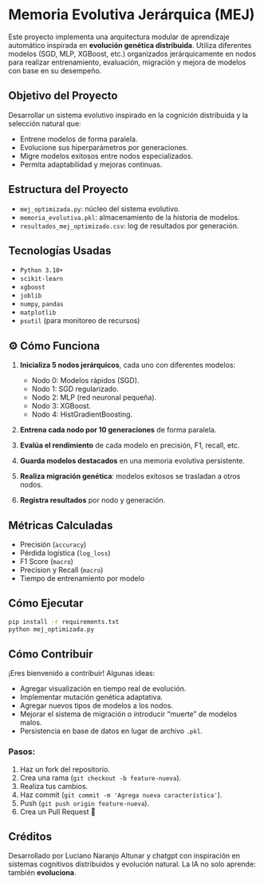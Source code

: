 # Memoria Evolutiva Jerárquica (MEJ)

Este proyecto implementa una arquitectura modular de aprendizaje automático inspirada en **evolución genética distribuida**. Utiliza diferentes modelos (SGD, MLP, XGBoost, etc.) organizados jerárquicamente en nodos para realizar entrenamiento, evaluación, migración y mejora de modelos con base en su desempeño.

##  Objetivo del Proyecto

Desarrollar un sistema evolutivo inspirado en la cognición distribuida y la selección natural que:
- Entrene modelos de forma paralela.
- Evolucione sus hiperparámetros por generaciones.
- Migre modelos exitosos entre nodos especializados.
- Permita adaptabilidad y mejoras continuas.

##  Estructura del Proyecto

- `mej_optimizada.py`: núcleo del sistema evolutivo.
- `memoria_evolutiva.pkl`: almacenamiento de la historia de modelos.
- `resultados_mej_optimizado.csv`: log de resultados por generación.

##  Tecnologías Usadas

- `Python 3.10+`
- `scikit-learn`
- `xgboost`
- `joblib`
- `numpy`, `pandas`
- `matplotlib`
- `psutil` (para monitoreo de recursos)

## ⚙ Cómo Funciona

1. **Inicializa 5 nodos jerárquicos**, cada uno con diferentes modelos:
   - Nodo 0: Modelos rápidos (SGD).
   - Nodo 1: SGD regularizado.
   - Nodo 2: MLP (red neuronal pequeña).
   - Nodo 3: XGBoost.
   - Nodo 4: HistGradientBoosting.

2. **Entrena cada nodo por 10 generaciones** de forma paralela.
3. **Evalúa el rendimiento** de cada modelo en precisión, F1, recall, etc.
4. **Guarda modelos destacados** en una memoria evolutiva persistente.
5. **Realiza migración genética**: modelos exitosos se trasladan a otros nodos.
6. **Registra resultados** por nodo y generación.

##  Métricas Calculadas

- Precisión (`accuracy`)
- Pérdida logística (`log_loss`)
- F1 Score (`macro`)
- Precision y Recall (`macro`)
- Tiempo de entrenamiento por modelo

##  Cómo Ejecutar

```bash
pip install -r requirements.txt
python mej_optimizada.py
```

##  Cómo Contribuir

¡Eres bienvenido a contribuir! Algunas ideas:
- Agregar visualización en tiempo real de evolución.
- Implementar mutación genética adaptativa.
- Agregar nuevos tipos de modelos a los nodos.
- Mejorar el sistema de migración o introducir “muerte” de modelos malos.
- Persistencia en base de datos en lugar de archivo `.pkl`.

### Pasos:
1. Haz un fork del repositorio.
2. Crea una rama (`git checkout -b feature-nueva`).
3. Realiza tus cambios.
4. Haz commit (`git commit -m 'Agrega nueva característica'`).
5. Push (`git push origin feature-nueva`).
6. Crea un Pull Request 🎉


##  Créditos

Desarrollado por Luciano Naranjo Altunar y chatgpt con inspiración en sistemas cognitivos distribuidos y evolución natural.
La IA no solo aprende: también **evoluciona**.

